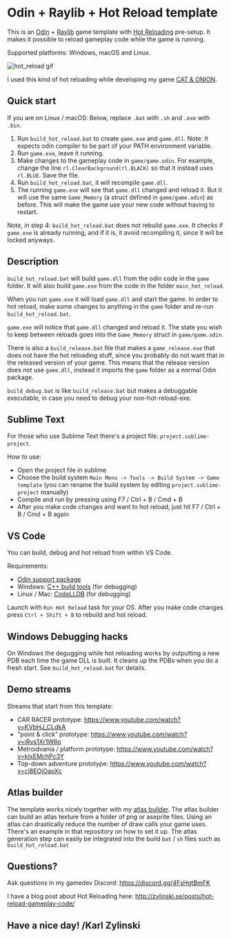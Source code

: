 # Odin + Raylib + Hot Reload template

This is an [Odin](https://github.com/odin-lang/Odin) + [Raylib](https://github.com/raysan5/raylib) game template with [Hot Reloading](http://zylinski.se/posts/hot-reload-gameplay-code/) pre-setup. It makes it possible to reload gameplay code while the game is running.

Supported platforms: Windows, macOS and Linux.

![hot_reload gif](https://github.com/user-attachments/assets/18059ab2-0878-4617-971d-e629a969fc93)

I used this kind of hot reloading while developing my game [CAT & ONION](https://store.steampowered.com/app/2781210/CAT__ONION/).

## Quick start

If you are on Linux / macOS: Below, replace `.bat` with `.sh` and `.exe` with `.bin`.

1. Run `build_hot_reload.bat` to create `game.exe` and `game.dll`. Note: It expects odin compiler to be part of your PATH environment variable.
2. Run `game.exe`, leave it running.
3. Make changes to the gameplay code in `game/game.odin`. For example, change the line `rl.ClearBackground(rl.BLACK)` so that it instead uses `rl.BLUE`. Save the file.
4. Run `build_hot_reload.bat`, it will recompile `game.dll`.
5. The running `game.exe` will see that `game.dll` changed and reload it. But it will use the same `Game_Memory` (a struct defined in `game/game.odin`) as before. This will make the game use your new code without having to restart.

Note, in step 4: `build_hot_reload.bat` does not rebuild `game.exe`. It checks if `game.exe` is already running, and if it is, it avoid recompiling it, since it will be locked anyways.

## Description

`build_hot_reload.bat` will build `game.dll` from the odin code in the `game` folder. It will also build `game.exe` from the code in the folder `main_hot_reload`.

When you run `game.exe` it will load `game.dll` and start the game. In order to hot reload, make some changes to anything in the `game` folder and re-run `build_hot_reload.bat`.

`game.exe` will notice that `game.dll` changed and reload it. The state you wish to keep between reloads goes into the `Game_Memory` struct in `game/game.odin`.

There is also a `build_release.bat` file that makes a `game_release.exe` that does not have the hot reloading stuff, since you probably do not want that in the released version of your game. This means that the release version does not use `game.dll`, instead it imports the `game` folder as a normal Odin package.

`build_debug.bat` is like `build_release.bat` but makes a debuggable executable, in case you need to debug your non-hot-reload-exe.

## Sublime Text

For those who use Sublime Text there's a project file: `project.sublime-project`.

How to use:
- Open the project file in sublime
- Choose the build system `Main Menu -> Tools -> Build System -> Game template` (you can rename the build system by editing `project.sublime-project` manually)
- Compile and run by pressing using F7 / Ctrl + B / Cmd + B
- After you make code changes and want to hot reload, just hit F7 / Ctrl + B / Cmd + B again

## VS Code

You can build, debug and hot reload from within VS Code.

Requirements:
- [Odin support package](https://marketplace.visualstudio.com/items?itemName=aesl.odin)
- Windows: [C++ build tools](https://marketplace.visualstudio.com/items?itemName=ms-vscode.cpptools) (for debugging)
- Linux / Mac: [CodeLLDB](https://marketplace.visualstudio.com/items?itemName=vadimcn.vscode-lldb) (for debugging) 

Launch with `Run Hot Reload` task for your OS. After you make code changes press `Ctrl + Shift + B` to rebuild and hot reload.

## Windows Debugging hacks
On Windows the degugging while hot reloading works by outputting a new PDB each time the game DLL is built. It cleans up the PDBs when you do a fresh start. See `build_hot_reload.bat` for details.

## Demo streams

Streams that start from this template:
- CAR RACER prototype: https://www.youtube.com/watch?v=KVbHJ_CLdkA
- "point & click" prototype: https://www.youtube.com/watch?v=iRvs1Xr1W6o
- Metroidvania / platform prototype: https://www.youtube.com/watch?v=kIxEMchPc3Y
- Top-down adventure prototype: https://www.youtube.com/watch?v=cl8EOjOaoXc

## Atlas builder

The template works nicely together with my [atlas builder](https://github.com/karl-zylinski/atlas-builder). The atlas builder can build an atlas texture from a folder of png or aseprite files. Using an atlas can drastically reduce the number of draw calls your game uses. There's an example in that repository on how to set it up. The atlas generation step can easily be integrated into the build `bat` / `sh` files such as `build_hot_reload.bat`

## Questions?

Ask questions in my gamedev Discord: https://discord.gg/4FsHgtBmFK

I have a blog post about Hot Reloading here: http://zylinski.se/posts/hot-reload-gameplay-code/

## Have a nice day! /Karl Zylinski
